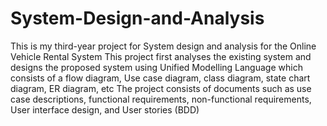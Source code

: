 # System-Design-and-Analysis
This is my third-year project for System design and analysis for the Online Vehicle Rental System 
This project first analyses the existing system and designs the proposed system using Unified Modelling Language which consists of a flow diagram, Use case diagram, class diagram, state chart diagram, ER diagram, etc 
The project consists of documents such as use case descriptions, functional requirements, non-functional requirements, User interface design, and User stories (BDD)   

